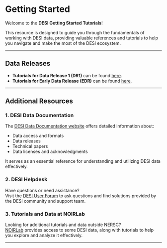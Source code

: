 # Getting Started

Welcome to the **DESI Getting Started Tutorials**! 

This resource is designed to guide you through the fundamentals of working with DESI data, providing valuable references and tutorials to help you navigate and make the most of the DESI ecosystem.

---

## Data Releases

- **Tutorials for Data Release 1 (DR1)** can be found [here](./DR1).  
- **Tutorials for Early Data Release (EDR)** can be found [here](./EDR).  

---

## Additional Resources

### 1. DESI Data Documentation

The [DESI Data Documentation website](https://data.desi.lbl.gov/doc/) offers detailed information about:
- Data access and formats  
- Data releases  
- Technical papers  
- Data licenses and acknowledgments  

It serves as an essential reference for understanding and utilizing DESI data effectively.

### 2. DESI Helpdesk

Have questions or need assistance?  
Visit the [DESI User Forum](https://help.desi.lbl.gov) to ask questions and find solutions provided by the DESI community and support team.

### 3. Tutorials and Data at NOIRLab

Looking for additional tutorials and data outside NERSC?  
[NOIRLab](https://datalab.noirlab.edu/desi/index.php) provides access to some DESI data, along with tutorials to help you explore and analyze it effectively.

---